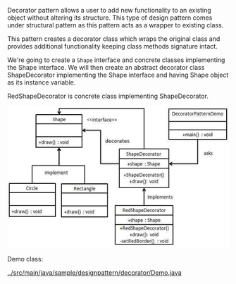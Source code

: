 

Decorator pattern allows a user to add new functionality to an existing object without altering its structure. This type of design pattern comes under structural pattern as this pattern acts as a wrapper to existing class.

This pattern creates a decorator class which wraps the original class and provides additional functionality keeping class methods signature intact.


We're going to create a `Shape` interface and concrete classes implementing the Shape interface. We will then create an abstract decorator class ShapeDecorator implementing the Shape interface and having Shape object as its instance variable.

RedShapeDecorator is concrete class implementing ShapeDecorator.

![pattern diagram](./images/decorator_pattern_uml_diagram.jpg)

Demo class:

[../src/main/java/sample/designpattern/decorator/Demo.java](../src/main/java/sample/designpattern/decorator/Demo.java)

